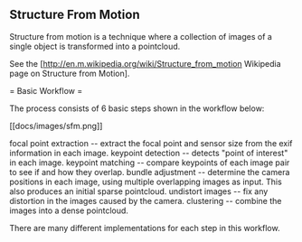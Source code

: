 Structure From Motion
---------------------

Structure from motion is a technique where a collection of images of a single object is transformed into a pointcloud.

See the [http://en.m.wikipedia.org/wiki/Structure_from_motion Wikipedia page on Structure from Motion].

= Basic Workflow =

The process consists of 6 basic steps shown in the workflow below:

[[docs/images/sfm.png]]

focal point extraction -- extract the focal point and sensor size from the exif information in each image.
keypoint detection -- detects "point of interest" in each image.
keypoint matching -- compare keypoints of each image pair to see if and how they overlap.
bundle adjustment -- determine the camera positions in each image, using multiple overlapping images as input. This also produces an initial sparse pointcloud.
undistort images -- fix any distortion in the images caused by the camera.
clustering -- combine the images into a dense pointcloud.

There are many different implementations for each step in this workflow.
